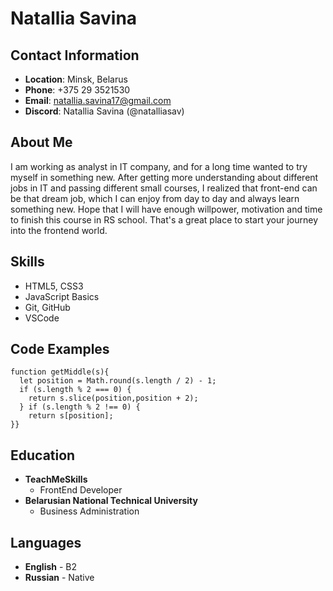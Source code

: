 # Natallia Savina

## Contact Information
* **Location**: Minsk, Belarus
* **Phone**: +375 29 3521530
* **Email**: natallia.savina17@gmail.com
* **Discord**: Natallia Savina (@natalliasav)

## About Me
I am working as analyst in IT company, and for a long time wanted to try myself in something new. After getting more understanding about different jobs in IT and passing different small courses, I realized that front-end can be that dream job, which I can enjoy from day to day and always learn something new. Hope that I will have enough willpower, motivation and time to finish this course in RS school. That's a great place to start your journey into the frontend world.

## Skills
* HTML5, CSS3
* JavaScript Basics
* Git, GitHub
* VSCode

## Code Examples
```
function getMiddle(s){
  let position = Math.round(s.length / 2) - 1;
  if (s.length % 2 === 0) {
    return s.slice(position,position + 2);
  } if (s.length % 2 !== 0) {
    return s[position]; 
}}
```

## Education
* **TeachMeSkills** 
    + FrontEnd Developer
* **Belarusian National Technical University**
    + Business Administration 

## Languages
* **English** - B2
* **Russian** - Native

